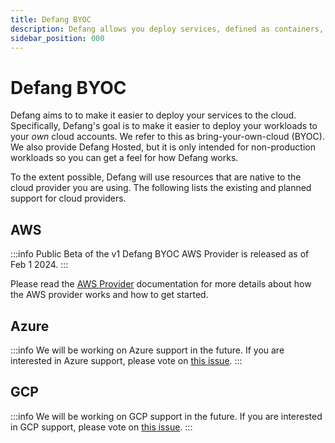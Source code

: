 ```yaml
---
title: Defang BYOC
description: Defang allows you deploy services, defined as containers, to your own cloud accounts.
sidebar_position: 000
---
```


# Defang BYOC

Defang aims to to make it easier to deploy your services to the cloud. Specifically, Defang's goal is to make it easier to deploy your workloads to your *own* cloud accounts. We refer to this as bring-your-own-cloud (BYOC). We also provide Defang Hosted, but it is only intended for non-production workloads so you can get a feel for how Defang works.

To the extent possible, Defang will use resources that are native to the cloud provider you are using. The following lists the existing and planned support for cloud providers.

## AWS

:::info
Public Beta of the v1 Defang BYOC AWS Provider is released as of Feb 1 2024.
:::

Please read the [AWS Provider](../providers/aws.md) documentation for more details about how the AWS provider works and how to get started.

## Azure

:::info
We will be working on Azure support in the future. If you are interested in Azure support, please vote on [this issue](https://github.com/defang-io/defang/issues/57).
:::

## GCP

:::info
We will be working on GCP support in the future. If you are interested in GCP support, please vote on [this issue](https://github.com/defang-io/defang/issues/58).
:::